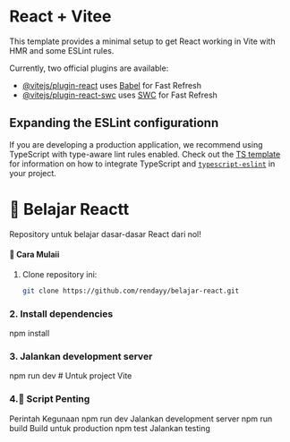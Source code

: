 # React + Vitee

This template provides a minimal setup to get React working in Vite with HMR and some ESLint rules.

Currently, two official plugins are available:

- [@vitejs/plugin-react](https://github.com/vitejs/vite-plugin-react/blob/main/packages/plugin-react) uses [Babel](https://babeljs.io/) for Fast Refresh
- [@vitejs/plugin-react-swc](https://github.com/vitejs/vite-plugin-react/blob/main/packages/plugin-react-swc) uses [SWC](https://swc.rs/) for Fast Refresh

## Expanding the ESLint configurationn

If you are developing a production application, we recommend using TypeScript with type-aware lint rules enabled. Check out the [TS template](https://github.com/vitejs/vite/tree/main/packages/create-vite/template-react-ts) for information on how to integrate TypeScript and [`typescript-eslint`](https://typescript-eslint.io) in your project.

# 🚀 Belajar Reactt

Repository untuk belajar dasar-dasar React dari nol!

#### 🔧 Cara Mulaii
1. Clone repository ini:
   ```bash
   git clone https://github.com/rendayy/belajar-react.git

### 2. Install dependencies
npm install

### 3. Jalankan development server
npm run dev  # Untuk project Vite

### 4.🔧 Script Penting
Perintah	Kegunaan
npm run dev	Jalankan development server
npm run build	Build untuk production
npm test	Jalankan testing
